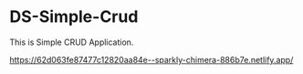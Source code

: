 # DS-Simple-Crud

This is Simple CRUD Application.

https://62d063fe87477c12820aa84e--sparkly-chimera-886b7e.netlify.app/
